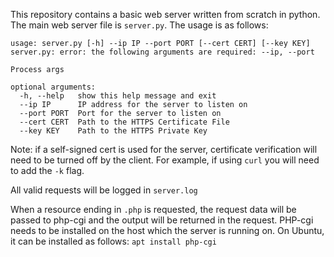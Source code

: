 This repository contains a basic web server written from scratch in python. The main web server file is `server.py`. The usage is as follows:

```
usage: server.py [-h] --ip IP --port PORT [--cert CERT] [--key KEY]
server.py: error: the following arguments are required: --ip, --port

Process args

optional arguments:
  -h, --help   show this help message and exit
  --ip IP      IP address for the server to listen on
  --port PORT  Port for the server to listen on
  --cert CERT  Path to the HTTPS Certificate File
  --key KEY    Path to the HTTPS Private Key
```
Note: if a self-signed cert is used for the server, certificate verification will need to be turned off by the client. For example, if using `curl` you will need to add the `-k` flag. 

All valid requests will be logged in `server.log`

When a resource ending in `.php` is requested, the request data will be passed to php-cgi and the output will be returned in the request. PHP-cgi needs to be installed on the host which the server is running on. On Ubuntu, it can be installed as follows: `apt install php-cgi`

